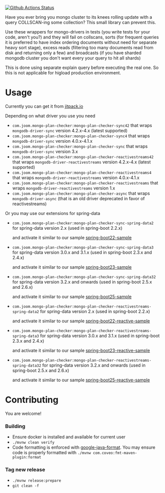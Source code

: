 [![Github Actions Status](https://github.com/joomcode/mongo-plan-checker/workflows/CI/badge.svg)](https://github.com/joomcode/mongo-plan-checker/actions)

Have you ever bring you mongo cluster to its knees rolling update with a query COLLSCAN-ing some collection?
This small library can prevent this. 

Use these wrappers for mongo-drivers in tests (you write tests for your 
code, aren't you?) and they will fail on collscans, sorts (for frequent queries it is preferred to have 
index ordering documents without need for separate heavy sort stage), excess reads (filtering too many 
documents read from disk and returning only a few) and broadcasts (if you have sharded mongodb cluster 
you don't want every your query to hit all shards)

This is done using separate explain query before executing the real one. So this is not applicable for higload
production environment.

# Usage
Currently you can get it from [jitpack.io](https://jitpack.io/)

Depending on what driver you use you need 
- `com.joom.mongo-plan-checker:mongo-plan-checker-sync42` that wraps `mongodb-driver-sync` version 4.2.x-4.x (latest supported)
- `com.joom.mongo-plan-checker:mongo-plan-checker-sync4` that wraps `mongodb-driver-sync` version 4.0.x-4.1.x
- `com.joom.mongo-plan-checker:mongo-plan-checker-sync` that wraps `mongodb-driver-sync` version 3.x
- `com.joom.mongo-plan-checker:mongo-plan-checker-reactivestreams42` that wraps `mongodb-driver-reactivestreams` version 4.2.x-4.x (latest supported)
- `com.joom.mongo-plan-checker:mongo-plan-checker-reactivestreams4` that wraps `mongodb-driver-reactivestreams` version 4.0.x-4.1.x
- `com.joom.mongo-plan-checker:mongo-plan-checker-reactivestreams` that wraps `mongodb-driver-reactivestreams` version 1.x
- `com.joom.mongo-plan-checker:mongo-plan-checker-async` that wraps `mongodb-driver-async` (that is an old driver deprecated in favor of reactivestreams)

Or you may use our extensions for spring-data
- `com.joom.mongo-plan-checker:mongo-plan-checker-sync-spring-data2` for spring-data version 2.x (used in spring-boot 2.2.x)

   and activate it similar to our sample [spring-boot22-sample](samples/spring-boot22-sync/src/test/java/com/joom/mongoplanchecker/sync/sample/PlanCheckerConfig.java) 
- `com.joom.mongo-plan-checker:mongo-plan-checker-sync-spring-data3` for spring-data version 3.0.x and 3.1.x (used in spring-boot 2.3.x and 2.4.x)

   and activate it similar to our sample [spring-boot23-sample](samples/spring-boot23-sync/src/test/java/com/joom/mongoplanchecker/sync/sample/PlanCheckerConfig.java) 
- `com.joom.mongo-plan-checker:mongo-plan-checker-sync-spring-data32` for spring-data version 3.2.x and onwards (used in spring-boot 2.5.x and 2.6.x)

  and activate it similar to our sample [spring-boot25-sample](samples/spring-boot25-sync/src/test/java/com/joom/mongoplanchecker/sync/sample/PlanCheckerConfig.java)
- `com.joom.mongo-plan-checker:mongo-plan-checker-reactivestreams-spring-data2` for spring-data version 2.x (used in spring-boot 2.2.x)

   and activate it similar to our sample [spring-boot22-reactive-sample](samples/spring-boot22-reactive/src/test/java/com/joom/mongoplanchecker/reactivestreams/sample/PlanCheckerConfig.java)
- `com.joom.mongo-plan-checker:mongo-plan-checker-reactivestreams-spring-data3` for spring-data version 3.0.x and 3.1.x (used in spring-boot 2.3.x and 2.4.x)

   and activate it similar to our sample [spring-boot23-reactive-sample](samples/spring-boot23-reactive/src/test/java/com/joom/mongoplanchecker/reactivestreams/sample/PlanCheckerConfig.java)
- `com.joom.mongo-plan-checker:mongo-plan-checker-reactivestreams-spring-data32` for spring-data version 3.2.x and onwards (used in spring-boot 2.5.x and 2.6.x)

  and activate it similar to our sample [spring-boot25-reactive-sample](samples/spring-boot25-reactive/src/test/java/com/joom/mongoplanchecker/reactivestreams/sample/PlanCheckerConfig.java)

# Contributing
You are welcome!
### Building
- Ensure docker is installed and available for current user
- `./mvnw clean verify`
- Code formatting is enforced with [google-java-format](https://github.com/google/google-java-format).
You may ensure code is properly formatted with `./mvnw com.coveo:fmt-maven-plugin:format`
### Tag new release
* `./mvnw release:prepare`
* `git clean -f`

